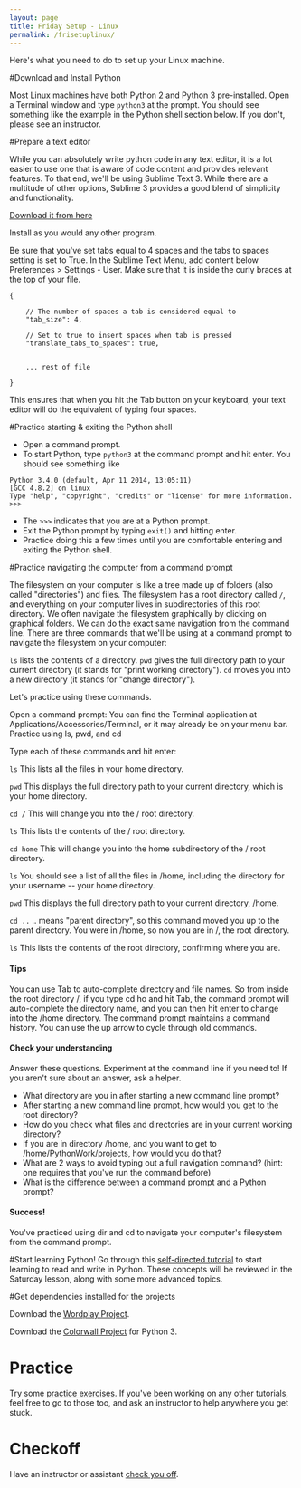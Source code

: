 ```yaml
---
layout: page
title: Friday Setup - Linux
permalink: /frisetuplinux/
---
```


Here's what you need to do to set up your Linux machine.

#Download and Install Python

Most Linux machines have both Python 2 and Python 3 pre-installed.  Open a Terminal window and type `python3` at the prompt.  You should see something like the example in the Python shell section below.  If you don't, please see an instructor.

#Prepare a text editor

While you can absolutely write python code in any text editor, it is a lot easier to use one that is aware of code content and provides relevant features. To that end, we'll be using Sublime Text 3. While there are a multitude of other options, Sublime 3 provides a good blend of simplicity and functionality.

[Download it from here](http://www.sublimetext.com/3)

Install as you would any other program.

Be sure that you've set tabs equal to 4 spaces and the tabs to spaces setting is set to True.  In the Sublime Text Menu, add content below Preferences > Settings - User. Make sure that it is inside the curly braces at the top of your file.

~~~
{

    // The number of spaces a tab is considered equal to
    "tab_size": 4,

    // Set to true to insert spaces when tab is pressed
    "translate_tabs_to_spaces": true,


    ... rest of file

}

~~~

This ensures that when you hit the Tab button on your keyboard, your text editor will do the equivalent of typing four spaces.


#Practice starting & exiting the Python shell

* Open a command prompt.
* To start Python, type `python3` at the command prompt and hit enter. You should see something like

~~~
Python 3.4.0 (default, Apr 11 2014, 13:05:11)
[GCC 4.8.2] on linux
Type "help", "copyright", "credits" or "license" for more information.
>>> 
~~~

* The `>>>` indicates that you are at a Python prompt.
* Exit the Python prompt by typing `exit()` and hitting enter. 
* Practice doing this a few times until you are comfortable entering and exiting the Python shell.


#Practice navigating the computer from a command prompt

The filesystem on your computer is like a tree made up of folders (also called "directories") and files. The filesystem has a root directory called `/`, and everything on your computer lives in subdirectories of this root directory.
We often navigate the filesystem graphically by clicking on graphical folders. We can do the exact same navigation from the command line.
There are three commands that we'll be using at a command prompt to navigate the filesystem on your computer:

`ls` lists the contents of a directory.
`pwd` gives the full directory path to your current directory (it stands for "print working directory").
`cd` moves you into a new directory (it stands for "change directory").

Let's practice using these commands.

Open a command prompt:
You can find the Terminal application at Applications/Accessories/Terminal, or it may already be on your menu bar.
Practice using ls, pwd, and cd

Type each of these commands and hit enter:

`ls`
This lists all the files in your home directory.

`pwd`
This displays the full directory path to your current directory, which is your home directory.

`cd /`
This will change you into the / root directory.

`ls`
This lists the contents of the / root directory.

`cd home`
This will change you into the home subdirectory of the / root directory.

`ls`
You should see a list of all the files in /home, including the directory for your username -- your home directory.

`pwd`
This displays the full directory path to your current directory, /home.

`cd ..`
.. means "parent directory", so this command moved you up to the parent directory. You were in /home, so now you are in /, the root directory.

`ls`
This lists the contents of the root directory, confirming where you are.

#### Tips

You can use Tab to auto-complete directory and file names. So from inside the root directory /, if you type cd ho and hit Tab, the command prompt will auto-complete the directory name, and you can then hit enter to change into the /home directory.
The command prompt maintains a command history. You can use the up arrow to cycle through old commands.

#### Check your understanding

Answer these questions. Experiment at the command line if you need to! If you aren't sure about an answer, ask a helper.

* What directory are you in after starting a new command line prompt?
* After starting a new command line prompt, how would you get to the root directory?
* How do you check what files and directories are in your current working directory?
* If you are in directory /home, and you want to get to /home/PythonWork/projects, how would you do that?
* What are 2 ways to avoid typing out a full navigation command? (hint: one requires that you've run the command before)
* What is the difference between a command prompt and a Python prompt?

#### Success!
You've practiced using dir and cd to navigate your computer's filesystem from the command prompt.

#Start learning Python!
Go through this [self-directed tutorial](/fridaytutorial/) to start learning to read and write in Python. These concepts will be reviewed in the Saturday lesson, along with some more advanced topics.

#Get dependencies installed for the projects

Download the [Wordplay Project](https://github.com/PhillyPythonWorkshop/Wordplay/archive/master.zip).

Download the [Colorwall Project](https://github.com/PhillyPythonWorkshop/Colorwall3/archive/master.zip) for Python 3.  

# Practice
Try some [practice exercises](/practice/).  If you've been working on any other tutorials, feel free to go to those too, and ask an instructor to help anywhere you get stuck.

# Checkoff
Have an instructor or assistant [check you off](/fridaycheckoff/).
